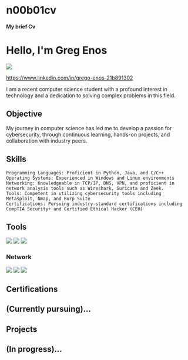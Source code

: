 # n00b01cv
<b> My brief Cv </b>
# Hello, I'm Greg Enos
<a href="https://linkedin.com"><img src="https://img.shields.io/badge/-LinkedIn-0072b1?&style=for-the-badge&logo=linkedin&logoColor=white" /></a>

https://www.linkedin.com/in/grego-enos-21b891302

I am a recent computer science student with a profound interest in technology and a dedication to solving complex problems in this field.

## Objective 

My journey in computer science has led me to develop a passion for cybersecurity, through continuous learning, hands-on projects, and collaboration with industry peers.

## Skills

    Programming Languages: Proficient in Python, Java, and C/C++
    Operating Systems: Experienced in Windows and Linux environments
    Networking: Knowledgeable in TCP/IP, DNS, VPN, and proficient in network analysis tools such as Wireshark, Suricata and Zeek.
    Tools: Competent in utilizing cybersecurity tools including Metasploit, Nmap, and Burp Suite
    Certifications: Pursuing industry-standard certifications including CompTIA Security+ and Certified Ethical Hacker (CEH)
    
## Tools
<div>
    <img src="https://img.shields.io/badge/-Metasploit-6785C3?style=for-the-badge&logo=Metasploit&logoColor=white" />
    <img src="https://img.shields.io/badge/-Nmap-E6E6E6?style=for-the-badge&logo=Nmap&logoColor=black" />
    <img src="https://img.shields.io/badge/-Burp%20Suite-FF7F66?style=for-the-badge&logo=Burp%20Suite&logoColor=black" />
  
</div>

### Network
<div>
    <img src="https://img.shields.io/badge/-Wireshark-1679A7?&style=for-the-badge&logo=Wireshark&logoColor=white" />
    <img src="https://img.shields.io/badge/-Suricata-EF3B2D?&style=for-the-badge&logo=Suricata&logoColor=white" />
    <img src="https://img.shields.io/badge/-Zeek-777BB4?&style=for-the-badge&logo=Zeek&logoColor=white" />
</div>



## Certifications

## (Currently pursuing)...

## Projects

## (In progress)...
